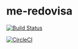 # me-redovisa

[![Build Status](https://travis-ci.org/guni12/me-redovisa.svg?branch=master)](https://travis-ci.org/guni12/me-redovisa)

[![CircleCI](https://circleci.com/gh/guni12/me-redovisa.svg?style=svg)](https://circleci.com/gh/guni12/me-redovisa)